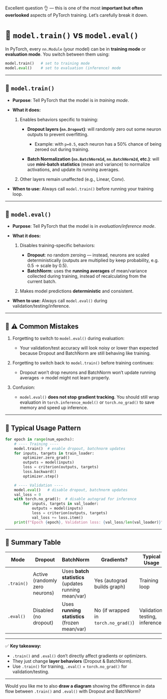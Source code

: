 Excellent question 👌 — this is one of the most **important but often overlooked** aspects of PyTorch training. Let’s carefully break it down.


# 🔹 `model.train()` vs `model.eval()`

In PyTorch, every `nn.Module` (your model) can be in **training mode** or **evaluation mode**.
You switch between them using:

```python
model.train()   # set to training mode
model.eval()    # set to evaluation (inference) mode
```

---

## 🔸 `model.train()`

* **Purpose**: Tell PyTorch that the model is in *training mode*.

* **What it does:**

  1. Enables behaviors specific to training:

     * **Dropout layers (`nn.Dropout`)**: will randomly zero out some neuron outputs to prevent overfitting.

       * Example: with `p=0.5`, each neuron has a 50% chance of being zeroed out during training.
     * **Batch Normalization (`nn.BatchNorm1d`, `nn.BatchNorm2d`, etc.)**: will use **mini-batch statistics** (mean and variance) to normalize activations, and update its running averages.
  2. Other layers remain unaffected (e.g., Linear, Conv).

* **When to use:**
  Always call `model.train()` before running your training loop.

---

## 🔸 `model.eval()`

* **Purpose**: Tell PyTorch that the model is in *evaluation/inference mode*.

* **What it does:**

  1. Disables training-specific behaviors:

     * **Dropout**: no random zeroing — instead, neurons are scaled deterministically (outputs are multiplied by keep probability, e.g. 0.5 → scale by 0.5).
     * **BatchNorm**: uses the **running averages** of mean/variance collected during training, instead of recalculating from the current batch.
  2. Makes model predictions **deterministic** and consistent.

* **When to use:**
  Always call `model.eval()` during validation/testing/inference.

---

## 🔸 ⚠️ Common Mistakes

1. Forgetting to switch to `model.eval()` during evaluation:

   * Your validation/test accuracy will look noisy or lower than expected because Dropout and BatchNorm are still behaving like training.

2. Forgetting to switch back to `model.train()` before training continues:

   * Dropout won’t drop neurons and BatchNorm won’t update running averages → model might not learn properly.

3. Confusion:

   * `model.eval()` **does not stop gradient tracking**. You should still wrap evaluation in `torch.inference_model()` or `torch.no_grad()` to save memory and speed up inference.

---

## 🔸 Typical Usage Pattern

```python
for epoch in range(num_epochs):
    # ---- Training ----
    model.train()  # enable dropout, batchnorm updates
    for inputs, targets in train_loader:
        optimizer.zero_grad()
        outputs = model(inputs)
        loss = criterion(outputs, targets)
        loss.backward()
        optimizer.step()

    # ---- Validation ----
    model.eval()   # disable dropout, batchnorm updates
    val_loss = 0
    with torch.no_grad():  # disable autograd for inference
        for inputs, targets in val_loader:
            outputs = model(inputs)
            loss = criterion(outputs, targets)
            val_loss += loss.item()
    print(f"Epoch {epoch}, Validation loss: {val_loss/len(val_loader)}")
```

---

## 🔸 Summary Table

| Mode       | Dropout                        | BatchNorm                                            | Gradients?                           | Typical Usage                  |
| ---------- | ------------------------------ | ---------------------------------------------------- | ------------------------------------ | ------------------------------ |
| `.train()` | Active (randomly zero neurons) | Uses **batch statistics** (updates running mean/var) | Yes (autograd builds graph)          | Training loop                  |
| `.eval()`  | Disabled (no dropout)          | Uses **running statistics** (frozen mean/var)        | No (if wrapped in `torch.no_grad()`) | Validation, testing, inference |

---

✅ **Key takeaway:**

* `.train()` and `.eval()` don’t directly affect gradients or optimizers.
* They just change **layer behaviors** (Dropout & BatchNorm).
* Use `.train()` for training, `.eval()` + `torch.no_grad()` for validation/testing.

---

Would you like me to also **draw a diagram** showing the difference in data flow between `.train()` and `.eval()` with Dropout and BatchNorm?
